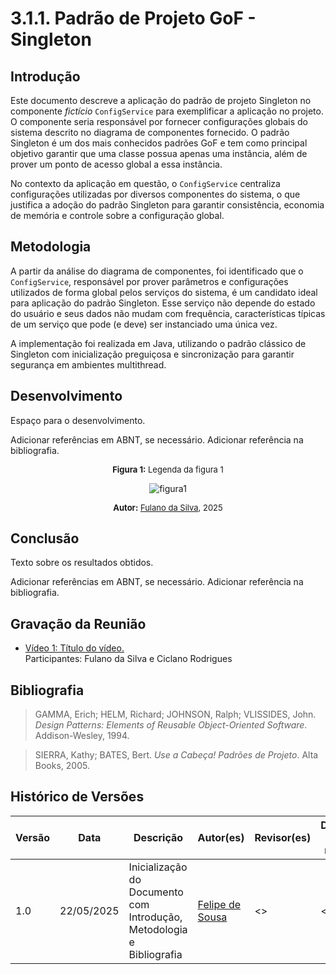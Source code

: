 # 3.1.1. Padrão de Projeto GoF - Singleton

## Introdução

Este documento descreve a aplicação do padrão de projeto Singleton no componente _fictício_ `ConfigService` para exemplificar a aplicação no projeto. O componente seria responsável por fornecer configurações globais do sistema descrito no diagrama de componentes fornecido. O padrão Singleton é um dos mais conhecidos padrões GoF e tem como principal objetivo garantir que uma classe possua apenas uma instância, além de prover um ponto de acesso global a essa instância.

No contexto da aplicação em questão, o `ConfigService` centraliza configurações utilizadas por diversos componentes do sistema, o que justifica a adoção do padrão Singleton para garantir consistência, economia de memória e controle sobre a configuração global.

## Metodologia

A partir da análise do diagrama de componentes, foi identificado que o `ConfigService`, responsável por prover parâmetros e configurações utilizados de forma global pelos serviços do sistema, é um candidato ideal para aplicação do padrão Singleton. Esse serviço não depende do estado do usuário e seus dados não mudam com frequência, características típicas de um serviço que pode (e deve) ser instanciado uma única vez.

A implementação foi realizada em Java, utilizando o padrão clássico de Singleton com inicialização preguiçosa e sincronização para garantir segurança em ambientes multithread.

## Desenvolvimento

Espaço para o desenvolvimento.

Adicionar referências em ABNT, se necessário. Adicionar referência na bibliografia.

<font size="2"><p style="text-align: center"><b>Figura 1:</b> Legenda da figura 1</p></font>

<div style="text-align: center;">

![figura1](#)

</div>

<font size="2"><p style="text-align: center"><b>Autor:</b> <a href="https://github.com/">Fulano da Silva</a>, 2025</p></font>

## Conclusão

Texto sobre os resultados obtidos.

Adicionar referências em ABNT, se necessário. Adicionar referência na bibliografia.

## Gravação da Reunião

- [Vídeo 1: Título do vídeo.](https://drive.google.com)</br>
  Participantes: Fulano da Silva e Ciclano Rodrigues

## Bibliografia

> GAMMA, Erich; HELM, Richard; JOHNSON, Ralph; VLISSIDES, John. _Design Patterns: Elements of Reusable Object-Oriented Software_. Addison-Wesley, 1994.

> SIERRA, Kathy; BATES, Bert. _Use a Cabeça! Padrões de Projeto_. Alta Books, 2005.

## Histórico de Versões

| Versão | Data       | Descrição                                                             | Autor(es)                                     | Revisor(es) | Detalhes da revisão |
| ------ | ---------- | --------------------------------------------------------------------- | --------------------------------------------- | ----------- | ------------------- |
| 1.0    | 22/05/2025 | Inicialização do Documento com Introdução, Metodologia e Bibliografia | [Felipe de Sousa](https://github.com/fsousac) | <<Revisor>> | <<Review>>          |
